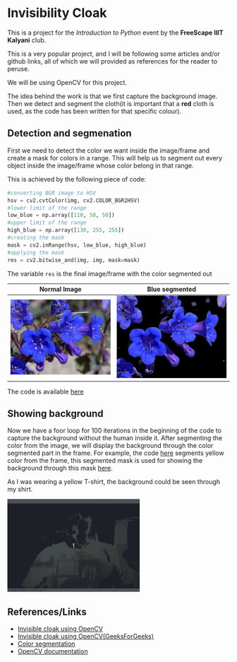 # Invisibility Cloak 

This is a project for the *Introduction to Python* event by the **FreeScape IIIT Kalyani** club.

This is a very popular project, and I will be following some articles and/or github links, all of which we will provided as references for the reader to peruse.

We will be using OpenCV for this project. 

The idea behind the work is that we first capture the background image. Then we detect and segment the cloth(it is important that a **red** cloth is used, as the code has been written for that specific colour).


## Detection and segmenation

First we need to detect the color we want inside the image/frame and create a mask for colors in a range. This will help us to segment out every object inside the image/frame whose color belong in that range.

This is achieved by the following piece of code:

```python
#converting BGR image to HSV
hsv = cv2.cvtColor(img, cv2.COLOR_BGR2HSV)
#lower limit of the range
low_blue = np.array([110, 50, 50])
#upper limit of the range
high_blue = np.array([130, 255, 255])
#creating the mask
mask = cv2.inRange(hsv, low_blue, high_blue)
#applying the mask
res = cv2.bitwise_and(img, img, mask=mask)
```
The variable `res` is the final image/frame with the color segmented out

Normal Image | Blue segmented
:----------------------:|:----------------:
![Normal](assets/blue_flower.jpg) | ![Segmented](assets/blue_segmented_flower.png)

The code is available [here](utility-funcs/segment_color.py)


## Showing background

Now we have a foor loop for 100 iterations in the beginning of the code to capture the background without the human inside it. After segmenting the color from the image, we will display the background through the color segmented part in the frame. 
For example, the code [here](utility-funcs/color_seg.py) segments yellow color from the frame, this segmented mask is used for showing the background through this mask [here](utility-funcs/backg_seg.py). 

As I was wearing a yellow T-shirt, the background could be seen through my shirt.

<img src="assets/backg_segmented.gif" alt="demo" width="300px" height="210px">


## References/Links

- [Invisible cloak using OpenCV](https://learnopencv.com/invisibility-cloak-using-color-detection-and-segmentation-with-opencv/)
- [Invisible cloak using OpenCV(GeeksForGeeks)](https://www.geeksforgeeks.org/invisible-cloak-using-opencv-python-project/)
- [Color segmentation](https://medium.com/srm-mic/color-segmentation-using-opencv-93efa7ac93e2)
- [OpenCV documentation](https://docs.opencv.org/master/index.html)


